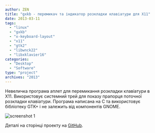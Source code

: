 ```yaml
---
author: ZEN
title: "gxkb - перемикач та індикатор розкладки клавіатури для X11"
date: 2013-03-11
tags:
  - "linux"
  - "gxkb"
  - "x-keyboard-layout"
  - "x11"
  - "gtk2"
  - "libwnck22"
  - "libxklavier16"
categories:
  - "Desktop"
  - "Software"
type: "project"
archives: "2013"
---
```


Невеличка програма аплет для перемикання розкладки клавіатури в X11. Використовує системний трей для показу прапорця поточної розкладки клавіатури.  Програма написана на C та використовує бібліотеку GTK+ і не залежить від компонентів GNOME.

<!--more-->

![screenshot 1](/images/2013/gxkb/gxkb_tray_layouts.png#center "gxkb")


Деталі на сторінці проекту на [GitHub](https://github.com/zen-tools/gxkb).
